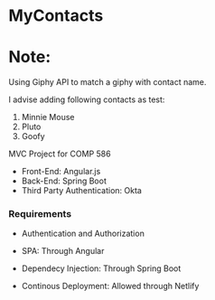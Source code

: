 # MyContacts

# Note: 
Using Giphy API to match a giphy with contact name.

I advise adding following contacts as test: 
1. Minnie Mouse
2. Pluto
3. Goofy 

MVC Project for COMP 586

* Front-End: Angular.js
* Back-End: Spring Boot 
* Third Party Authentication: Okta

### Requirements
* Authentication and Authorization

* SPA: Through Angular

* Dependecy Injection: Through Spring Boot

* Continous Deployment: Allowed through Netlify
